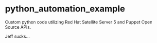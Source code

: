# python_automation_example
Custom python code utilizing Red Hat Satellite Server 5 and Puppet Open Source APIs.



Jeff sucks...
